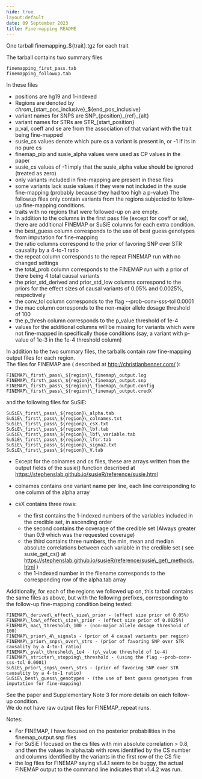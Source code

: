 ```yaml
---
hide: true
layout:default
date: 09 September 2023
title: Fine-mapping README
---
```


One tarball finemapping\_${trait}.tgz for each trait

The tarball contains two summary files

    finemapping_first_pass.tab
    finemapping_followup.tab

In these files

- positions are hg19 and 1-indexed
- Regions are denoted by ${chrom}\_${start\_pos\_inclusive}\_${end\_pos\_inclusive}
- variant names for SNPS are SNP\_{position}\_{ref}\_{alt}
- variant names for STRs are STR\_{start\_position}
- p\_val, coeff and se are from the association of that variant with the trait being fine-mapped
- susie\_cs values denote which pure cs a variant is present in, or -1 if its in no pure cs
- finemap\_pip and susie\_alpha values were used as CP values in the paper
- susie\_cs values of -1 imply that the susie\_alpha value should be ignored (treated as zero)
- only variants included in fine-mapping are present in these files
- some variants lack susie values if they were not included in the susie fine-mapping (probably because they had too high a p-value)
 The followup files only contain variants from the regions subjected to follow-up fine-mapping conditions.
- traits with no regions that were followed-up on are empty.
- In addition to the columns in the first pass file (except for coeff or se), there are additional FINEMAP or SuSiE columns for each extra condition.
- the best\_guess column corresponds to the use of best guess genotypes from imputation for fine-mapping
- the ratio columns correspond to the prior of favoring SNP over STR causality by a 4-to-1 ratio
- the repeat column corresponds to the repeat FINEMAP run with no changed settings
- the total\_prob column corresponds to the FINEMAP run with a prior of there being 4 total causal variants
- the prior\_std\_derived and prior\_std\_low columns correspond to the priors for the effect sizes of causal variants of 0.05% and 0.0025%, respectively
- the conv\_tol column corresponds to the flag --prob-conv-sss-tol 0.0001
- the mac column corresponds to the non-major allele dosage threshold of 100 
- the p\_thresh column corresponds to the p\_value threshold of 1e-4
- values for the additional columns will be missing for variants which were not fine-mapped in specifically those conditions
  (say, a variant with p-value of 1e-3 in the 1e-4 threshold column)

In addition to the two summary files, the tarballs contain raw fine-mapping output files for each region.  
The files for FINEMAP are ( described at http://christianbenner.com/ ):

    FINEMAP\_first\_pass\_${region}\_finemap\_output.log
    FINEMAP\_first\_pass\_${region}\_finemap\_output.snp
    FINEMAP\_first\_pass\_${region}\_finemap\_output.config
    FINEMAP\_first\_pass\_${region}\_finemap\_output.credX

and the following files for SuSiE:

    SuSiE\_first\_pass\_${region}\_alpha.tab
    SuSiE\_first\_pass\_${region}\_colnames.txt
    SuSiE\_first\_pass\_${region}\_csX.txt
    SuSiE\_first\_pass\_${region}\_lbf.tab
    SuSiE\_first\_pass\_${region}\_lbf\_variable.tab
    SuSiE\_first\_pass\_${region}\_lfsr.tab
    SuSiE\_first\_pass\_${region}\_sigma2.txt
    SuSiE\_first\_pass\_${region}\_V.tab

* Except for the colnames and cs files, these are arrays written from the output fields of the susie() function described at
  https://stephenslab.github.io/susieR/reference/susie.html  
* colnames contains one variant name per line, each line corresponding to one column of the alpha array
* csX contains three rows:

  - the first contains the 1-indexed numbers of the variables included in the credible set, in ascending order
  - the second contains the coverage of the credible set (Always greater than 0.9 which was the requested coverage)
  - the third contains three numbers, the min, mean and median absolute correlations between each variable in the credible set 
    ( see susie\_get\_cs() at https://stephenslab.github.io/susieR/reference/susie\_get\_methods.html )
  - the 1-indexed number in the filename corresponds to the corresponding row of the alpha.tab array

Additionally, for each of the regions we followed up on, this tarball contains the same files as above, but with
the following prefixes, corresponding to the follow-up fine-mapping condition being tested:

    FINEMAP\_derived\_effect\_size\_prior - (effect size prior of 0.05%)
    FINEMAP\_low\_effect\_size\_prior - (effect size prior of 0.0025%)
    FINEMAP\_mac\_threshold\_100 - (non-major allele dosage threshold of 100)
    FINEMAP\_prior\_4\_signals - (prior of 4 causal variants per region)
    FINEMAP\_prior\_snps\_over\_strs - (prior of favoring SNP over STR causality by a 4-to-1 ratio)
    FINEMAP\_pval\_threshold\_1e4 - (p\_value threshold of 1e-4)
    FINEMAP\_stricter\_stopping\_threshold - (using the flag --prob-conv-sss-tol 0.0001)
    SuSiE\_prior\_snps\_over\_strs - (prior of favoring SNP over STR causality by a 4-to-1 ratio)
    SuSiE\_best\_guess\_genotypes - (the use of best guess genotypes from imputation for fine-mapping)

See the paper and Supplementary Note 3 for more details on each follow-up condition.  
We do not have raw output files for FINEMAP\_repeat runs.

Notes:

* For FINEMAP, I have focused on the posterior probabilities in the finemap\_output.snp files
* For SuSiE I focused on the cs files with min absolute correlation > 0.8,
  and then the values in alpha.tab with rows identified by the CS number and columns identified by the variants in the first row of the CS file
* the log files for FINEMAP saying v1.4.1 seem to be buggy, the actual FINEMAP output to the command line indicates that v1.4.2 was run.
